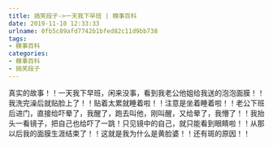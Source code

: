 ```yaml
---
title: 搞笑段子->一天我下早班 | 糗事百科
date: 2019-11-10 12:33:33
urlname: 0fb5c89afd7742b1bfed82c11d9bb738
tags: 
- 糗事百科
categories:
- 糗事百科
- 搞笑段子
---
```

真实的故事！！一天我下早班，闲来没事，看到我老公他姐给我送的泡泡面膜！！我洗完澡后就贴脸上了！！贴着太累就睡着啦！！注意是坐着睡着啦！！老公下班后进门，直接给吓晕了，我醒了，跑去叫他，刚叫醒，又给晕了，我懵了！！我抬头一看镜子，把自己也给吓了一跳！只见镜中的自己，就只能看到眼睛啦！！从那以后我的面膜生涯结束了！！这就是我为什么是黄脸婆！！还有斑的原因！！


